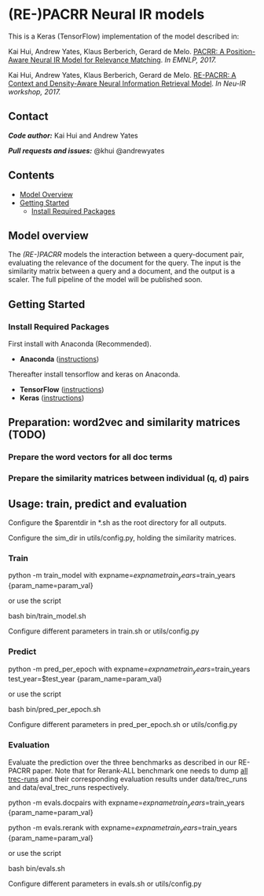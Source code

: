 # (RE-)PACRR Neural IR models 

This is a Keras (TensorFlow) implementation of the model described in:

Kai Hui, Andrew Yates, Klaus Berberich, Gerard de Melo.
[PACRR: A Position-Aware Neural IR Model for Relevance Matching](https://arxiv.org/pdf/1704.03940.pdf).
*In EMNLP, 2017.*

Kai Hui, Andrew Yates, Klaus Berberich, Gerard de Melo.
[RE-PACRR: A Context and Density-Aware Neural Information Retrieval Model](https://arxiv.org/pdf/1706.10192.pdf).
*In Neu-IR workshop, 2017.*


## Contact
***Code author:*** Kai Hui and Andrew Yates

***Pull requests and issues:*** @khui @andrewyates

## Contents
* [Model Overview](#model-overview)
* [Getting Started](#getting-started)
    * [Install Required Packages](#install-required-packages)

## Model overview

The *(RE-)PACRR* models the interaction between a query-document pair, evaluating the
relevance of the document for the query. The input is the similarity matrix between 
a query and a document, and the output is a scaler. The full pipeline of the model will be 
published soon. 

## Getting Started

### Install Required Packages

First install with Anaconda (Recommended).

* **Anaconda** ([instructions](https://www.continuum.io/downloads))

Thereafter install tensorflow and keras on Anaconda.

* **TensorFlow** ([instructions](https://www.tensorflow.org/install/))
* **Keras** ([instructions](https://keras.io/#installation))


## Preparation: word2vec and similarity matrices (TODO)

### Prepare the word vectors for all doc terms

### Prepare the similarity matrices between individual (q, d) pairs

## Usage: train, predict and evaluation

Configure the $parentdir in *.sh as the root directory for all outputs.

Configure the sim_dir in utils/config.py, holding the similarity matrices.

### Train

python -m train_model with expname=$expname train_years=$train_years {param_name=param_val}

or use the script

bash bin/train_model.sh

Configure different parameters in train.sh or utils/config.py

### Predict

python -m pred_per_epoch with expname=$expname train_years=$train_years test_year=$test_year {param_name=param_val}

or use the script

bash bin/pred_per_epoch.sh

Configure different parameters in pred_per_epoch.sh or utils/config.py


### Evaluation

Evaluate the prediction over the three benchmarks as described in our RE-PACRR paper. Note that 
for Rerank-ALL benchmark one needs to dump [all trec-runs](http://trec.nist.gov/results/) 
and their corresponding evaluation results
under data/trec_runs and data/eval_trec_runs respectively.

python -m evals.docpairs with expname=$expname train_years=$train_years {param_name=param_val}

python -m evals.rerank with expname=$expname train_years=$train_years {param_name=param_val}

or use the script

bash bin/evals.sh

Configure different parameters in evals.sh or utils/config.py



